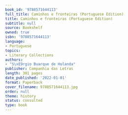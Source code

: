 ```yaml
---
book_id: '9788571644113'
full_title: Caminhos e fronteiras (Portuguese Edition)
title: Caminhos e fronteiras (Portuguese Edition)
subtitle: null
source: Bookshelf
owned: true
isbn: '9788571644113'
language:
- Portuguese
topics:
- Literary Collections
authors:
- "S\xE9rgio Buarque de Holanda"
publisher: Companhia das Letras
length: 301 pages
date_published: '2022-01-01'
format: Paperback
cover_filename: 9788571644113.jpg
order: null
theme: history
status: consulted
type: book
---
```


